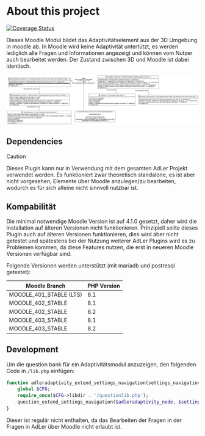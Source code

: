 # About this project

[![Coverage Status](https://coveralls.io/repos/github/ProjektAdLer/MoodlePluginModAdleradaptivity/badge.svg?branch=main)](https://coveralls.io/github/ProjektAdLer/MoodlePluginModAdleradaptivity?branch=main)

Dieses Moodle Modul bildet das Adaptivitätselement aus der 3D Umgebung in moodle ab.
In Moodle wird keine Adaptivität untertützt, es werden lediglich alle Fragen und Informationen angezeigt
und können vom Nutzer auch bearbeitet werden. Der Zustand zwischen 3D und Moodle ist dabei identisch.

![database diagram](db_diagram.png)

## Dependencies
> [!CAUTION]
> Dieses Plugin kann nur in Verwendung mit dem gesamten AdLer Projekt verwendet werden. Es funktioniert zwar theoretisch standalone,
> es ist aber nicht vorgesehen, Elemente über Moodle anzulegen/zu bearbeiten, wodurch es für sich alleine nicht sinnvoll nutzbar ist. 


## Kompabilität
Die minimal notwendige Moodle Version ist auf 4.1.0 gesetzt, daher wird die Installation auf älteren Versionen nicht funktionieren.
Prinzipiell sollte dieses Plugin auch auf älteren Versionen funktionieren, dies wird aber nicht getestet und spätestens bei der
Nutzung weiterer AdLer Plugins wird es zu Problemen kommen, da diese Features nutzen, die erst in neueren Moodle Versionen verfügbar sind.

Folgende Versionen werden unterstützt (mit mariadb und postresql getestet):

| Moodle Branch           | PHP Version |
|-------------------------|-------------|
| MOODLE_401_STABLE (LTS) | 8.1         |
| MOODLE_402_STABLE       | 8.1         |
| MOODLE_402_STABLE       | 8.2         |
| MOODLE_403_STABLE       | 8.1         |
| MOODLE_403_STABLE       | 8.2         |

## Development
Um die question bank für ein Adaptivitätsmodul anzuzeigen, den folgenden Code in `/lib.php` einfügen:
```php
function adleradaptivity_extend_settings_navigation(settings_navigation $settings, navigation_node $adleradaptivity_node) {
    global $CFG;
    require_once($CFG->libdir . '/questionlib.php');
    question_extend_settings_navigation($adleradaptivity_node, $settings->get_page()->cm->context);
}
```
Dieser ist regulär nicht enthalten, da das Bearbeiten der Fragen in der Fragen in AdLer über Moodle nicht erlaubt ist.